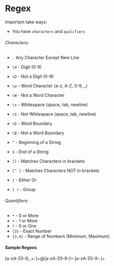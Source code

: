 # Regex

Important take ways:

- You have `characters` and `qualifiers`

###### Characters:

- `.` Any Character Except New Line
- `\d` - Digit (0-9)
- `\D` - Not a Digit (0-9)
- `\w` - Word Character (a-z, A-Z, 0-9, \_)
- `\W` - Not a Word Character
- `\s` - Whitespace (space, tab, newline)
- `\S` - Not Whitespace (space, tab, newline)

- `\b` - Word Boundary
- `\B` - Not a Word Boundary
- `^` - Beginning of a String
- `$` - End of a String
- `[]` - Matches Characters in brackets
- `[^ ]` - Matches Characters NOT in brackets
- `|` - Either Or
- `( )` - Group

###### Quantifiers:

- `*` - 0 or More
- `+` - 1 or More
- `?` - 0 or One
- `{3}` - Exact Number
- `{3,4}` - Range of Numbers (Minimum, Maximum)

#### Sample Regexs

[a-zA-Z0-9_.+-]+@[a-zA-Z0-9-]+\.[a-zA-Z0-9-.]+
